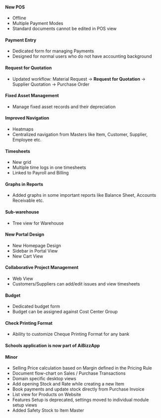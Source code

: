 #### New POS
- Offline
- Multiple Payment Modes
- Standard documents cannot be edited in POS view

#### Payment Entry
- Dedicated form for managing Payments
- Designed for normal users who do not have accounting background

#### Request for Quotation
- Updated workflow: Material Request -> **Request for Quotation** -> Supplier Quotation -> Purchase Order

#### Fixed Asset Management
- Manage fixed asset records and their depreciation

#### Improved Navigation
- Heatmaps
- Centralized navigation from Masters like Item, Customer, Supplier, Employee etc.

#### Timesheets
- New grid
- Multiple time logs in one timesheets
- Linked to Payroll and Billing

#### Graphs in Reports
- Added graphs in some important reports like Balance Sheet, Accounts Receivable etc.

#### Sub-warehouse
- Tree view for Warehouse

#### New Portal Design
- New Homepage Design
- Sidebar in Portal View
- New Cart View

#### Collaborative Project Management
- Web View
- Customers/Suppliers can add/edit issues and view timesheets

#### Budget
- Dedicated budget form
- Budget can be assigned against Cost Center Group

#### Check Printing Format
- Ability to customize Cheque Printing Format for any bank

#### Schools application is now part of AiBizzApp

#### Minor

- Selling Price calculation based on Margin defined in the Pricing Rule
- Document flow-chart on Sales / Purchase Transactions
- Domain specific desktop views
- Add opening Stock and Rate while creating a new Item
- Book payments and update stock directly from Purchase Invoice
- List view for Products on Website
- Features Setup is deprecated, settings moved to individual module setup views
- Added Safety Stock to Item Master
